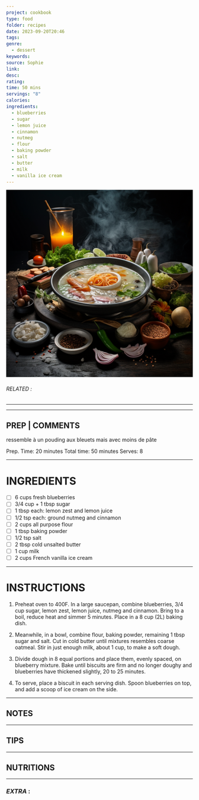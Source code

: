 ```yaml
---
project: cookbook
type: food
folder: recipes
date: 2023-09-20T20:46
tags: 
genre:
  - dessert
keywords: 
source: Sophie
link: 
desc: 
rating: 
time: 50 mins
servings: "8"
calories: 
ingredients:
  - blueberries
  - sugar
  - lemon juice
  - cinnamon
  - nutmeg
  - flour
  - baking powder
  - salt
  - butter
  - milk
  - vanilla ice cream
---
```


![IMAGE](_default.png)

###### *RELATED* : 
---


---
## PREP | COMMENTS

ressemble à un pouding aux bleuets mais avec moins de pâte

Prep. Time: 20 minutes
Total time: 50 minutes
Serves: 8

---
# INGREDIENTS

- [ ] 6 cups fresh blueberries
- [ ] 3/4 cup + 1 tbsp sugar
- [ ] 1 tbsp each: lemon zest and lemon juice
- [ ] 1/2 tsp each: ground nutmeg and cinnamon
- [ ] 2 cups all purpose flour
- [ ] 1 tbsp baking powder
- [ ] 1/2 tsp salt
- [ ] 2 tbsp cold unsalted butter
- [ ] 1 cup milk
- [ ] 2 cups French vanilla ice cream

---
# INSTRUCTIONS

1. Preheat oven to 400F. In a large saucepan, combine blueberries, 3/4 cup sugar, lemon zest, lemon juice, nutmeg and cinnamon. Bring to a boil, reduce heat and simmer 5 minutes. Place in a 8 cup (2L) baking dish.

2. Meanwhile, in a bowl, combine flour, baking powder, remaining 1 tbsp sugar and salt. Cut in cold butter until mixtures resembles coarse oatmeal. Stir in just enough milk, about 1 cup, to make a soft dough.
  
3. Divide dough in 8 equal portions and place them, evenly spaced, on blueberry mixture. Bake until biscuits are firm and no longer doughy and blueberries have thickened slightly, 20 to 25 minutes.
  
4. To serve, place a biscuit in each serving dish. Spoon blueberries on top, and add a scoop of ice cream on the side.

---
## NOTES



---
## TIPS



---
## NUTRITIONS



---
### *EXTRA* :



